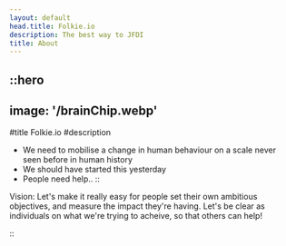 ```yaml
---
layout: default
head.title: Folkie.io
description: The best way to JFDI
title: About
---
```


::hero
---
image: '/brainChip.webp'
---
#title
Folkie.io
#description
- We need to mobilise a change in human behaviour on a scale never seen before in human history
- We should have started this yesterday
- People need help..
::

Vision: Let's make it really easy for people set their own ambitious objectives, and measure the impact they're having.  Let's be clear as individuals on what we're trying to acheive, so that others can help! 

::
